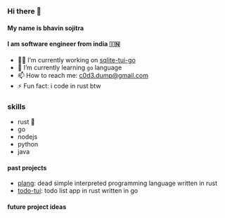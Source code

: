 ### Hi there 👋

#### My name is bhavin sojitra
#### I am software engineer from india 🇮🇳

- 🧑‍🏭 I’m currently working on [sqlite-tui-go](https://github.com/c0d3-dump/sqlite-tui-go)
- 🌱 I’m currently learning `go` language
- 📫 How to reach me: c0d3.dump@gmail.com
- ⚡ Fun fact: i code in rust btw

### skills
- rust 🦀
- go
- nodejs
- python 
- java

#### past projects

- [plang](https://github.com/c0d3-dump/plang): dead simple interpreted programming language written in rust 
- [todo-tui](https://github.com/c0d3-dump/todo-tui): todo list app in rust written in go 

#### future project ideas
